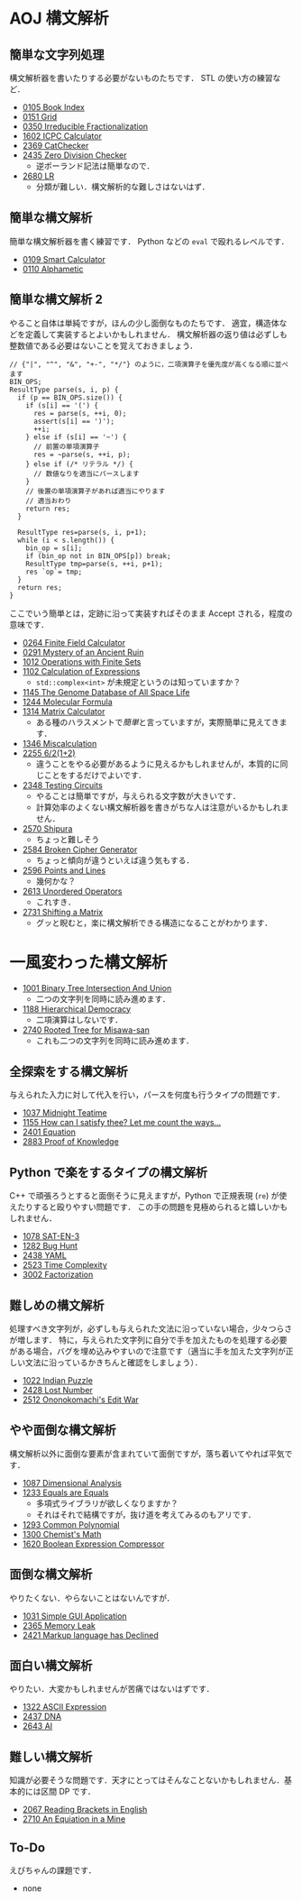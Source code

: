 # AOJ 構文解析

## 簡単な文字列処理
構文解析器を書いたりする必要がないものたちです．
STL の使い方の練習など．
- [0105 Book Index](https://onlinejudge.u-aizu.ac.jp/challenges/search/categories/0105)
- [0151 Grid](https://onlinejudge.u-aizu.ac.jp/challenges/search/categories/0151)
- [0350 Irreducible Fractionalization](https://onlinejudge.u-aizu.ac.jp/challenges/search/categories/0350)
- [1602 ICPC Calculator](https://onlinejudge.u-aizu.ac.jp/challenges/search/categories/1602)
- [2369 CatChecker](https://onlinejudge.u-aizu.ac.jp/challenges/search/categories/2369)
- [2435 Zero Division Checker](https://onlinejudge.u-aizu.ac.jp/challenges/search/categories/2435)
  - 逆ポーランド記法は簡単なので．
- [2680 LR](https://onlinejudge.u-aizu.ac.jp/challenges/search/categories/2680)
  - 分類が難しい．構文解析的な難しさはないはず．

## 簡単な構文解析
簡単な構文解析器を書く練習です．
Python などの `eval` で殴れるレベルです．
- [0109 Smart Calculator](https://onlinejudge.u-aizu.ac.jp/challenges/search/categories/0109)
- [0110 Alphametic](https://onlinejudge.u-aizu.ac.jp/challenges/search/categories/0110)

## 簡単な構文解析 2
やること自体は単純ですが，ほんの少し面倒なものたちです．
適宜，構造体などを定義して実装するとよいかもしれません．
構文解析器の返り値は必ずしも整数値である必要はないことを覚えておきましょう．

```
// {"|", "^", "&", "+-", "*/"} のように，二項演算子を優先度が高くなる順に並べます
BIN_OPS;
ResultType parse(s, i, p) {
  if (p == BIN_OPS.size()) {
    if (s[i] == '(') {
      res = parse(s, ++i, 0);
      assert(s[i] == ')');
      ++i;
    } else if (s[i] == '~') {
      // 前置の単項演算子
      res = ~parse(s, ++i, p);
    } else if (/* リテラル */) {
      // 数値なりを適当にパースします
    }
    // 後置の単項演算子があれば適当にやります
    // 適当おわり
    return res;
  }

  ResultType res=parse(s, i, p+1);
  while (i < s.length()) {
    bin_op = s[i];
    if (bin_op not in BIN_OPS[p]) break;
    ResultType tmp=parse(s, ++i, p+1);
    res `op`= tmp;
  }
  return res;
}
```

ここでいう簡単とは，定跡に沿って実装すればそのまま Accept される，程度の意味です．
- [0264 Finite Field Calculator](https://onlinejudge.u-aizu.ac.jp/challenges/search/categories/0264)
- [0291 Mystery of an Ancient Ruin](https://onlinejudge.u-aizu.ac.jp/challenges/search/categories/0291)
- [1012 Operations with Finite Sets](https://onlinejudge.u-aizu.ac.jp/challenges/search/categories/1012)
- [1102 Calculation of Expressions](https://onlinejudge.u-aizu.ac.jp/challenges/search/categories/1102)
  - `std::complex<int>` が未規定というのは知っていますか？
- [1145 The Genome Database of All Space Life](https://onlinejudge.u-aizu.ac.jp/challenges/search/categories/1145)
- [1244 Molecular Formula](https://onlinejudge.u-aizu.ac.jp/challenges/search/categories/1244)
- [1314 Matrix Calculator](https://onlinejudge.u-aizu.ac.jp/challenges/search/categories/1314)
  - ある種のハラスメントで*簡単*と言っていますが，実際簡単に見えてきます．
- [1346 Miscalculation](https://onlinejudge.u-aizu.ac.jp/challenges/search/categories/1346)
- [2255 6/2(1+2)](https://onlinejudge.u-aizu.ac.jp/challenges/search/categories/2255)
  - 違うことをやる必要があるように見えるかもしれませんが，本質的に同じことをするだけでよいです．
- [2348 Testing Circuits](https://onlinejudge.u-aizu.ac.jp/challenges/search/categories/2348)
  - やることは簡単ですが，与えられる文字数が大きいです．
  - 計算効率のよくない構文解析器を書きがちな人は注意がいるかもしれません．
- [2570 Shipura](https://onlinejudge.u-aizu.ac.jp/challenges/search/categories/2570)
  - ちょっと難しそう
- [2584 Broken Cipher Generator](https://onlinejudge.u-aizu.ac.jp/challenges/search/categories/2584)
  - ちょっと傾向が違うといえば違う気もする．
- [2596 Points and Lines](https://onlinejudge.u-aizu.ac.jp/challenges/search/categories/2596)
  - 幾何かな？
- [2613 Unordered Operators](https://onlinejudge.u-aizu.ac.jp/challenges/search/categories/2613)
  - これすき．
- [2731 Shifting a Matrix](https://onlinejudge.u-aizu.ac.jp/challenges/search/categories/2731)
  - グッと睨むと，楽に構文解析できる構造になることがわかります．

# 一風変わった構文解析
- [1001 Binary Tree Intersection And Union](https://onlinejudge.u-aizu.ac.jp/challenges/search/categories/1001)
  - 二つの文字列を同時に読み進めます．
- [1188 Hierarchical Democracy](https://onlinejudge.u-aizu.ac.jp/challenges/search/categories/1188)
  - 二項演算はしないです．
- [2740 Rooted Tree for Misawa-san](https://onlinejudge.u-aizu.ac.jp/challenges/search/categories/2740)
  - これも二つの文字列を同時に読み進めます．

## 全探索をする構文解析
与えられた入力に対して代入を行い，パースを何度も行うタイプの問題です．
- [1037 Midnight Teatime](https://onlinejudge.u-aizu.ac.jp/challenges/search/categories/1037)
- [1155 How can I satisfy thee? Let me count the ways...](https://onlinejudge.u-aizu.ac.jp/challenges/search/categories/1155)
- [2401 Equation](https://onlinejudge.u-aizu.ac.jp/challenges/search/categories/2401)
- [2883 Proof of Knowledge](https://onlinejudge.u-aizu.ac.jp/challenges/search/categories/2883)

## Python で楽をするタイプの構文解析
C++ で頑張ろうとすると面倒そうに見えますが，Python で正規表現 (`re`) が使えたりすると殴りやすい問題です．
この手の問題を見極められると嬉しいかもしれません．
- [1078 SAT-EN-3](https://onlinejudge.u-aizu.ac.jp/challenges/search/categories/1078)
- [1282 Bug Hunt](https://onlinejudge.u-aizu.ac.jp/challenges/search/categories/1282)
- [2438 YAML](https://onlinejudge.u-aizu.ac.jp/challenges/search/categories/2438)
- [2523 Time Complexity](https://onlinejudge.u-aizu.ac.jp/challenges/search/categories/2523)
- [3002 Factorization](https://onlinejudge.u-aizu.ac.jp/challenges/search/categories/3002)

## 難しめの構文解析
処理すべき文字列が，必ずしも与えられた文法に沿っていない場合，少々つらさが増します．
特に，与えられた文字列に自分で手を加えたものを処理する必要がある場合，バグを埋め込みやすいので注意です（適当に手を加えた文字列が正しい文法に沿っているかきちんと確認をしましょう）．
- [1022 Indian Puzzle](https://onlinejudge.u-aizu.ac.jp/challenges/search/categories/1022)
- [2428 Lost Number](https://onlinejudge.u-aizu.ac.jp/challenges/search/categories/2428)
- [2512 Ononokomachi's Edit War](https://onlinejudge.u-aizu.ac.jp/challenges/search/categories/2512)

## やや面倒な構文解析
構文解析以外に面倒な要素が含まれていて面倒ですが，落ち着いてやれば平気です．
- [1087 Dimensional Analysis](https://onlinejudge.u-aizu.ac.jp/challenges/search/categories/1087)
- [1233 Equals are Equals](https://onlinejudge.u-aizu.ac.jp/challenges/search/categories/1233)
  - 多項式ライブラリが欲しくなりますか？
  - それはそれで結構ですが，抜け道を考えてみるのもアリです．
- [1293 Common Polynomial](https://onlinejudge.u-aizu.ac.jp/challenges/search/categories/1293)
- [1300 Chemist's Math](https://onlinejudge.u-aizu.ac.jp/challenges/search/categories/1300)
- [1620 Boolean Expression Compressor](https://onlinejudge.u-aizu.ac.jp/challenges/search/categories/1620)

## 面倒な構文解析
やりたくない．やらないことはないんですが．
- [1031 Simple GUI Application](https://onlinejudge.u-aizu.ac.jp/challenges/search/categories/1031)
- [2365 Memory Leak](https://onlinejudge.u-aizu.ac.jp/challenges/search/categories/2365)
- [2421 Markup language has Declined](https://onlinejudge.u-aizu.ac.jp/challenges/search/categories/2421)

## 面白い構文解析
やりたい．大変かもしれませんが苦痛ではないはずです．
- [1322 ASCII Expression](https://onlinejudge.u-aizu.ac.jp/challenges/search/categories/1322)
- [2437 DNA](https://onlinejudge.u-aizu.ac.jp/challenges/search/categories/2437)
- [2643 AI](https://onlinejudge.u-aizu.ac.jp/challenges/search/categories/2643)

## 難しい構文解析
知識が必要そうな問題です．天才にとってはそんなことないかもしれません．基本的には区間 DP です．
- [2067 Reading Brackets in English](https://onlinejudge.u-aizu.ac.jp/challenges/search/categories/2067)
- [2710 An Equiation in a Mine](https://onlinejudge.u-aizu.ac.jp/challenges/search/categories/2710)

## To-Do
えびちゃんの課題です．
- none